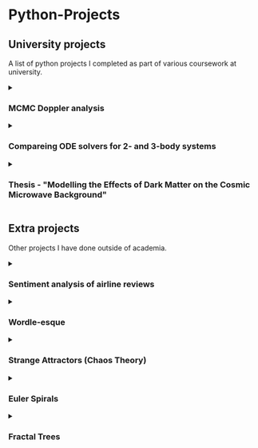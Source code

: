 # Python-Projects

## University projects
A list of python projects I completed as part of various coursework at university.

<details>
<summary><h3>MCMC Doppler analysis</h3></summary>
Text 1
</details>

<details>
<summary><h3>Compareing ODE solvers for 2- and 3-body systems</h3></summary>
Text 2
</details>

<details>
<summary><h3>Thesis - "Modelling the Effects of Dark Matter on the Cosmic Microwave Background"</h3></summary>
Simulated CMB maps for varying levels of dark matter using the Code for Anisotropies in the Microwave Background (CAMB) and compared them to the CMB map generated from theoretical data from the Planck 2018 mission.
</details>

## Extra projects
Other projects I have done outside of academia.

<details>
<summary><h3>Sentiment analysis of airline reviews</h3></summary>
(Part of Forage British Airways Data Science Virtual Experience Program)
</details>

<details>
<summary><h3>Wordle-esque</h3></summary>
Text 1
</details>

<details>
<summary><h3>Strange Attractors (Chaos Theory)</h3></summary>
Text 2
</details>

<details>
<summary><h3>Euler Spirals</h3></summary>
Text 3
</details>

<details>
<summary><h3>Fractal Trees</h3></summary>
Text 4
</details>
